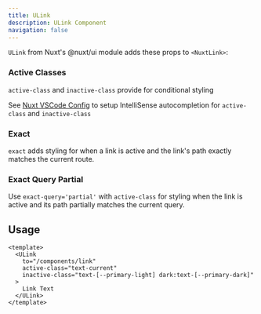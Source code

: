 ```yaml
---
title: ULink
description: ULink Component
navigation: false
---
```


`ULink` from Nuxt's @nuxt/ui module adds these props to `<NuxtLink>`:

### Active Classes

`active-class`  and `inactive-class` provide for  conditional styling

See [Nuxt VSCode Config](/tooling/VSCode/Nuxt) to setup IntelliSense autocompletion for `active-class` and `inactive-class`

### Exact

`exact` adds styling for when a link is active and the link's path exactly matches the current route. 

### Exact Query Partial

Use `exact-query='partial'` with `active-class` for styling when the link is active and its path partially matches the current query.  

## Usage

```vue
<template>
  <ULink
    to="/components/link"
    active-class="text-current"
    inactive-class="text-[--primary-light] dark:text-[--primary-dark]"
  >
    Link Text
  </ULink>
</template>
```
